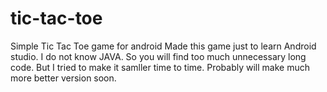 # tic-tac-toe
Simple Tic Tac Toe game for android
Made this game just to learn Android studio. I do not know JAVA. So you will find too much unnecessary long code. But I tried to make it samller time to time. Probably will make much more better version soon.
